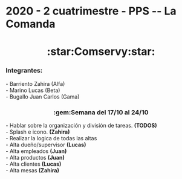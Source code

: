 <h1>2020 - 2 cuatrimestre - PPS -- La Comanda</h1>

<h1 style="text-align: center;">:star:Comservy:star:</h1>

<h3>Integrantes:</h3>
<p>- Barriento Zahira (Alfa)<br>
- Marino Lucas (Beta)<br>
- Bugallo Juan Carlos (Gama)</p>

<h3 style="text-align: center;">:gem:Semana del 17/10 al 24/10</h3>
<p>
- Hablar sobre la organización y división de tareas. <strong>(TODOS)</strong><br>
- Splash e icono. <strong>(Zahira)</strong><br>
- Realizar la logica de todas las altas<br>
- Alta dueño/supervisor <strong>(Lucas)</strong><br>
- Alta empleados <strong>(Juan)</strong><br>
- Alta productos <strong>(Juan)</strong><br>
- Alta clientes <strong>(Lucas)</strong><br>
- Alta mesas <strong>(Zahira)</strong><br></p>
